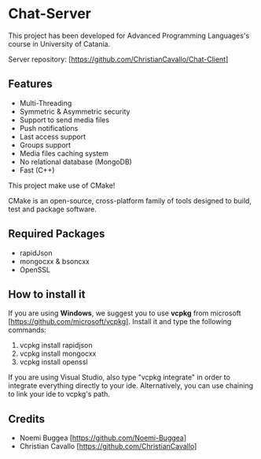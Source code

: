 # Chat-Server
This project has been developed for Advanced Programming Languages's course in University of Catania.

Server repository: [https://github.com/ChristianCavallo/Chat-Client]

## Features
-	Multi-Threading
-	Symmetric & Asymmetric security
-	Support to send media files
-	Push notifications
-	Last access support
-	Groups support
-	Media files caching system
-	No relational database (MongoDB)
-	Fast (C++)

This project make use of CMake!

CMake is an open-source, cross-platform family of tools designed to build, test and package software.

## Required Packages
- rapidJson
- mongocxx & bsoncxx
- OpenSSL

## How to install it
If you are using <b>Windows</b>, we suggest you to use <b>vcpkg</b> from microsoft [https://github.com/microsoft/vcpkg].
Install it and type the following commands:
1) vcpkg install rapidjson
2) vcpkg install mongocxx
3) vcpkg install openssl

If you are using Visual Studio, also type "vcpkg integrate" in order to integrate everything directly to your ide.
Alternatively, you can use chaining to link your ide to vcpkg's path.

## Credits
- Noemi Buggea [https://github.com/Noemi-Buggea]
- Christian Cavallo [https://github.com/ChristianCavallo]
